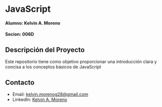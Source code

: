 # JavaScript

#### Alumno: Kelvin A. Moreno
#### Secion: 006D

## Descripción del Proyecto
Este repositorio tiene como objetivo proporcionar una introducción clara y concisa a los conceptos básicos de JavaScript

## Contacto
- Email: kelvin.morenog28@gmail.com
- LinkedIn: [Kelvin A. Moreno](https://www.linkedin.com/in/kelvin-a-moreno/)
